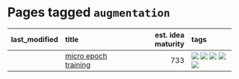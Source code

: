 # Pages tagged `augmentation`

|last_modified|title|est. idea maturity|tags
|:---|:---|---:|:---|
||[micro epoch training](../micro-epoch.md)|733|[![](https://img.shields.io/badge/tag-augmentation-4db4d2)](../tags/augmentation.md) [![](https://img.shields.io/badge/tag-dataset-32f6f2)](../tags/dataset.md) [![](https://img.shields.io/badge/tag-heuristics-12eec5)](../tags/heuristics.md) [![](https://img.shields.io/badge/tag-tooling-1fc54)](../tags/tooling.md) [![](https://img.shields.io/badge/tag-training-3a20e)](../tags/training.md)|